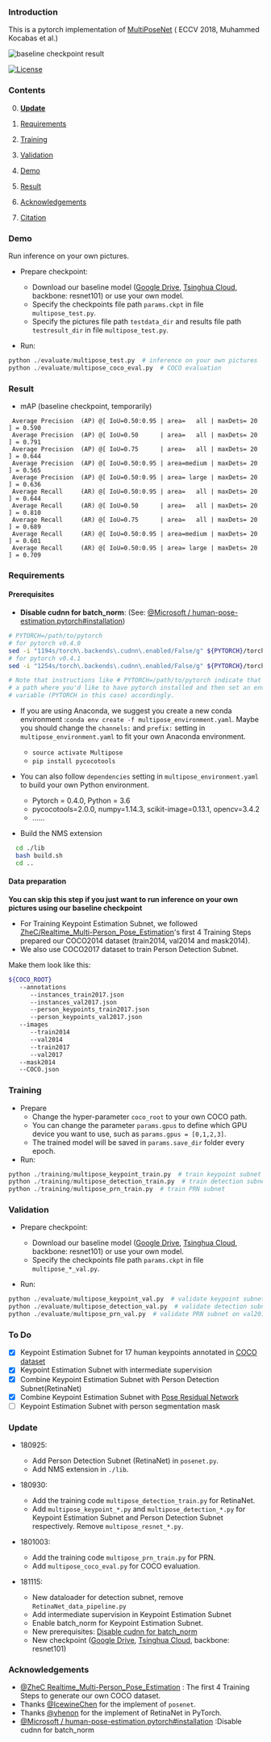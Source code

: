 ### Introduction

This is a pytorch implementation of [MultiPoseNet](https://arxiv.org/abs/1807.04067) ( ECCV 2018, Muhammed Kocabas et al.)

![baseline checkpoint result](refactor/utils/demo/output/pic1_canvas.png)

[![License](https://img.shields.io/github/license/mashape/apistatus.svg)](https://opensource.org/licenses/MIT) 

### Contents

0. [**Update**](#update)

1. [Requirements](#requirements)
2. [Training](#training)
3. [Validation](#validation)
4. [Demo](#demo)
5. [Result](#result)
6. [Acknowledgements](#acknowledgements)
7. [Citation](#citation)

### Demo

Run inference on your own pictures.

- Prepare checkpoint:
  - Download our baseline model ([Google Drive](https://drive.google.com/open?id=1Y38q5mIY2XL7mmdaBrF06beYcZZO6v2Z),  [Tsinghua Cloud](https://cloud.tsinghua.edu.cn/f/8b7f780fe1df46febe73/), backbone: resnet101) or use your own model.
  - Specify the checkpoints file path `params.ckpt` in file `multipose_test.py`. 
  - Specify the pictures file path `testdata_dir`  and results file path `testresult_dir` in file `multipose_test.py`. 

- Run:
```python
python ./evaluate/multipose_test.py  # inference on your own pictures
python ./evaluate/multipose_coco_eval.py  # COCO evaluation
```

### Result

- mAP (baseline checkpoint, temporarily)

```
 Average Precision  (AP) @[ IoU=0.50:0.95 | area=   all | maxDets= 20 ] = 0.590
 Average Precision  (AP) @[ IoU=0.50      | area=   all | maxDets= 20 ] = 0.791
 Average Precision  (AP) @[ IoU=0.75      | area=   all | maxDets= 20 ] = 0.644
 Average Precision  (AP) @[ IoU=0.50:0.95 | area=medium | maxDets= 20 ] = 0.565
 Average Precision  (AP) @[ IoU=0.50:0.95 | area= large | maxDets= 20 ] = 0.636
 Average Recall     (AR) @[ IoU=0.50:0.95 | area=   all | maxDets= 20 ] = 0.644
 Average Recall     (AR) @[ IoU=0.50      | area=   all | maxDets= 20 ] = 0.810
 Average Recall     (AR) @[ IoU=0.75      | area=   all | maxDets= 20 ] = 0.689
 Average Recall     (AR) @[ IoU=0.50:0.95 | area=medium | maxDets= 20 ] = 0.601
 Average Recall     (AR) @[ IoU=0.50:0.95 | area= large | maxDets= 20 ] = 0.709
```

### Requirements

#### Prerequisites
- **Disable cudnn for batch_norm**: (See: [@Microsoft / human-pose-estimation.pytorch#installation](https://github.com/Microsoft/human-pose-estimation.pytorch#installation))

```bash
# PYTORCH=/path/to/pytorch
# for pytorch v0.4.0
sed -i "1194s/torch\.backends\.cudnn\.enabled/False/g" ${PYTORCH}/torch/nn/functional.py
# for pytorch v0.4.1
sed -i "1254s/torch\.backends\.cudnn\.enabled/False/g" ${PYTORCH}/torch/nn/functional.py

# Note that instructions like # PYTORCH=/path/to/pytorch indicate that you should pick 
# a path where you'd like to have pytorch installed and then set an environment
# variable (PYTORCH in this case) accordingly.
```

- If you are using Anaconda, we suggest you create a new conda environment :`conda env create -f multipose_environment.yaml`. Maybe you should change the `channels:` and `prefix:` setting in `multipose_environment.yaml` to fit your own Anaconda environment.
  - `source activate Multipose`
  - `pip install pycocotools`

- You can also follow `dependencies` setting in `multipose_environment.yaml` to build your own Python environment.
  - Pytorch = 0.4.0, Python = 3.6
  - pycocotools=2.0.0, numpy=1.14.3, scikit-image=0.13.1, opencv=3.4.2
  - ......

- Build the NMS extension
```bash
  cd ./lib
  bash build.sh
  cd ..
```

#### Data preparation

**You can skip this step if you just want to run inference on your own pictures using our baseline checkpoint**

- For Training Keypoint Estimation Subnet, we followed [ZheC/Realtime_Multi-Person_Pose_Estimation](https://github.com/ZheC/Realtime_Multi-Person_Pose_Estimation)'s first 4 Training Steps prepared our COCO2014 dataset (train2014, val2014 and mask2014). 
- We also use COCO2017 dataset to train Person Detection Subnet.

Make them look like this:

```bash
${COCO_ROOT}
   --annotations
      --instances_train2017.json
      --instances_val2017.json
      --person_keypoints_train2017.json
      --person_keypoints_val2017.json
   --images
      --train2014
      --val2014
      --train2017
      --val2017
   --mask2014
   --COCO.json
```

### Training

- Prepare
  - Change the hyper-parameter `coco_root` to your own COCO path.
  - You can change the parameter `params.gpus` to define which GPU device you want to use, such as `params.gpus = [0,1,2,3]`. 
  - The trained model will be saved in  `params.save_dir`  folder every epoch.
- Run:
```python
python ./training/multipose_keypoint_train.py  # train keypoint subnet
python ./training/multipose_detection_train.py  # train detection subnet
python ./training/multipose_prn_train.py  # train PRN subnet
```

### Validation

- Prepare checkpoint:
  - Download our baseline model ([Google Drive](https://drive.google.com/open?id=1Y38q5mIY2XL7mmdaBrF06beYcZZO6v2Z),  [Tsinghua Cloud](https://cloud.tsinghua.edu.cn/f/8b7f780fe1df46febe73/), backbone: resnet101) or use your own model.
  - Specify the checkpoints file path `params.ckpt` in file `multipose_*_val.py`. 

- Run:
```python
python ./evaluate/multipose_keypoint_val.py  # validate keypoint subnet on first 2644 of val2014 marked by 'isValidation = 1', as our minval dataset.
python ./evaluate/multipose_detection_val.py  # validate detection subnet on val2017
python ./evaluate/multipose_prn_val.py  # validate PRN subnet on val2017
```

### To Do

- [x] Keypoint Estimation Subnet for 17 human keypoints annotated in [COCO dataset](http://cocodataset.org/)
- [x] Keypoint Estimation Subnet with intermediate supervision
- [x] Combine Keypoint Estimation Subnet with Person Detection Subnet(RetinaNet)
- [x] Combine Keypoint Estimation Subnet with [Pose Residual Network](https://github.com/salihkaragoz/pose-residual-network-pytorch/tree/master)
- [ ] Keypoint Estimation Subnet with person segmentation mask

### Update

- 180925:
  - Add Person Detection Subnet (RetinaNet) in `posenet.py`.
  - Add NMS extension in `./lib`.

- 180930:
  - Add the training code `multipose_detection_train.py` for RetinaNet.  
  - Add `multipose_keypoint_*.py` and `multipose_detection_*.py` for Keypoint Estimation Subnet and Person Detection Subnet respectively. Remove `multipose_resnet_*.py`.

- 1801003:
  - Add the training code `multipose_prn_train.py` for PRN.  
  - Add `multipose_coco_eval.py` for COCO evaluation.

- 181115:
  - New dataloader for detection subnet, remove `RetinaNet_data_pipeline.py`
  - Add intermediate supervision in Keypoint Estimation Subnet
  - Enable batch_norm for Keypoint Estimation Subnet. 
  - New prerequisites: [Disable cudnn for batch_norm](https://github.com/LiMeng95/MultiPoseNet.pytorch#prerequisites)
  - New checkpoint ([Google Drive](https://drive.google.com/open?id=1Y38q5mIY2XL7mmdaBrF06beYcZZO6v2Z),  [Tsinghua Cloud](https://cloud.tsinghua.edu.cn/f/8b7f780fe1df46febe73/), backbone: resnet101)

### Acknowledgements

- [@ZheC Realtime_Multi-Person_Pose_Estimation](https://github.com/ZheC/Realtime_Multi-Person_Pose_Estimation) : The first 4 Training Steps to generate our own COCO dataset.
- Thanks [@IcewineChen](https://github.com/IcewineChen/pytorch-MultiPoseNet) for the implement of `posenet`.
- Thanks [@yhenon](https://github.com/yhenon/pytorch-retinanet) for the implement of RetinaNet in PyTorch.
- [@Microsoft / human-pose-estimation.pytorch#installation](https://github.com/Microsoft/human-pose-estimation.pytorch#installation) :Disable cudnn for batch_norm
